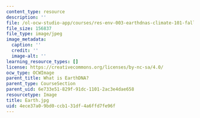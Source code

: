```yaml
---
content_type: resource
description: ''
file: /ol-ocw-studio-app/courses/res-env-003-earthdnas-climate-101-fall-2019/4ece37a09bd0ccb131df4a6ffd7fe96f_Earth.jpg
file_size: 156837
file_type: image/jpeg
image_metadata:
  caption: ''
  credit: ''
  image-alt: ''
learning_resource_types: []
license: https://creativecommons.org/licenses/by-nc-sa/4.0/
ocw_type: OCWImage
parent_title: What is EarthDNA?
parent_type: CourseSection
parent_uid: 6e733e51-829f-91dc-1101-2ac3e4dae658
resourcetype: Image
title: Earth.jpg
uid: 4ece37a0-9bd0-ccb1-31df-4a6ffd7fe96f
---
```

